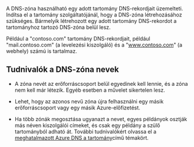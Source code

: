 A DNS-zóna használható egy adott tartomány DNS-rekordjait üzemelteti. Indítsa el a tartomány szolgáltatójánál, hogy a DNS-zóna létrehozásához szükséges. Bármelyik létrehozott egy adott tartomány DNS-rekordot a tartományhoz tartozó DNS-zóna belül lesz. 

Például a "contoso.com" tartomány DNS-rekordjait, például "mail.contoso.com" (a levelezési kiszolgáló) és a "www.contoso.com" (a webhely) számú is tartalmaz. 


## <a name="names"></a>Tudnivalók a DNS-zóna nevek
 
- A zóna nevét az erőforráscsoport belül egyedinek kell lennie, és a zóna nem kell már létezik. Egyéb esetben a művelet sikertelen lesz.

- Lehet, hogy az azonos nevű zóna újra felhasználni egy másik erőforráscsoport vagy egy másik Azure-előfizetést. 

- Ha több zónák megosztása ugyanazt a nevet, egyes példányok osztják más néven kiszolgálói címeket, és csak egy példány a szülő tartományból adható át. További tudnivalókért olvassa el a [meghatalmazott Azure DNS a tartomány](../articles/dns/dns-domain-delegation.md)című témakört.